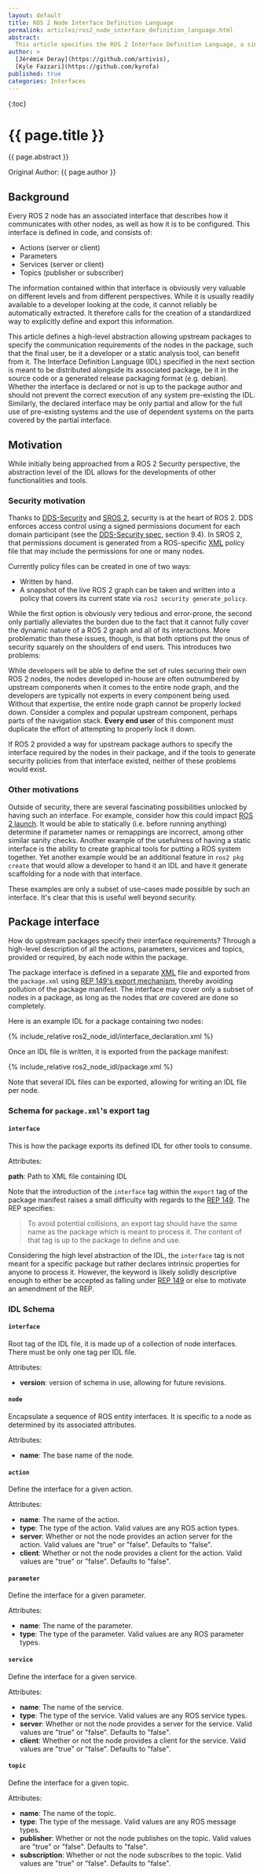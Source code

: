 ```yaml
---
layout: default
title: ROS 2 Node Interface Definition Language
permalink: articles/ros2_node_interface_definition_language.html
abstract:
  This article specifies the ROS 2 Interface Definition Language, a simple and standardized manner to export the complete interface (action/message/parameter/service) of node(s) in a package.
author: >
  [Jérémie Deray](https://github.com/artivis),
  [Kyle Fazzari](https://github.com/kyrofa)
published: true
categories: Interfaces
---
```


{:toc}


# {{ page.title }}

<div class="abstract" markdown="1">
{{ page.abstract }}
</div>

Original Author: {{ page.author }}


## Background

Every ROS 2 node has an associated interface that describes how it communicates with other nodes, as well as how it is to be configured.
This interface is defined in code, and consists of:

- Actions (server or client)
- Parameters
- Services (server or client)
- Topics (publisher or subscriber)

The information contained within that interface is obviously very valuable on different levels and from different perspectives.
While it is usually readily available to a developer looking at the code, it cannot reliably be automatically extracted.
It therefore calls for the creation of a standardized way to explicitly define and export this information.

This article defines a high-level abstraction allowing upstream packages to specify the communication requirements of the nodes in the package, such that the final user, be it a developer or a static analysis tool, can benefit from it.
The Interface Definition Language (IDL) specified in the next section is meant to be distributed alongside its associated package, be it in the source code or a generated release packaging format (e.g. debian).
Whether the interface is declared or not is up to the package author and should not prevent the correct execution of any system pre-existing the IDL.
Similarly, the declared interface may be only partial and allow for the full use of pre-existing systems and the use of dependent systems on the parts covered by the partial interface.

## Motivation

While initially being approached from a ROS 2 Security perspective, the abstraction level of the IDL allows for the developments of other functionalities and tools.

### Security motivation

Thanks to [DDS-Security][dds_security] and [SROS 2][sros2_design], security is at the heart of ROS 2.
DDS enforces access control using a signed permissions document for each domain participant (see the [DDS-Security spec][dds_security], section 9.4).
In SROS 2, that permissions document is generated from a ROS-specific [XML][xml_wiki] policy file that may include the permissions for one or many nodes.

Currently policy files can be created in one of two ways:
- Written by hand.
- A snapshot of the live ROS 2 graph can be taken and written into a policy that covers its current state via `ros2 security generate_policy`.

While the first option is obviously very tedious and error-prone, the second only partially alleviates the burden due to the fact that it cannot fully cover the dynamic nature of a ROS 2 graph and all of its interactions.
More problematic than these issues, though, is that both options put the onus of security squarely on the shoulders of end users.
This introduces two problems:

While developers will be able to define the set of rules securing their own ROS 2 nodes, the nodes developed in-house are often outnumbered by upstream components when it comes to the entire node graph, and the developers are typically not experts in every component being used.
Without that expertise, the entire node graph cannot be properly locked down.
Consider a complex and popular upstream component, perhaps parts of the navigation stack.
**Every end user** of this component must duplicate the effort of attempting to properly lock it down.

If ROS 2 provided a way for upstream package authors to specify the interface required by the nodes in their package, and if the tools to generate security policies from that interface existed, neither of these problems would exist.

### Other motivations

Outside of security, there are several fascinating possibilities unlocked by having such an interface.
For example, consider how this could impact [ROS 2 launch][launch_ros].
It would be able to statically (i.e. before running anything) determine if parameter names or remappings are incorrect, among other similar sanity checks.
Another example of the usefulness of having a static interface is the ability to create graphical tools for putting a ROS system together.
Yet another example would be an additional feature in `ros2 pkg create` that would allow a developer to hand it an IDL and have it generate scaffolding for a node with that interface.

These examples are only a subset of use-cases made possible by such an interface.
It's clear that this is useful well beyond security.

## Package interface

How do upstream packages specify their interface requirements?
Through a high-level description of all the actions, parameters, services and topics, provided or required, by each node within the package.

The package interface is defined in a separate [XML][xml_wiki] file and exported from the `package.xml` using [REP 149's export mechanism][rep149_export], thereby avoiding pollution of the package manifest.
The interface may cover only a subset of nodes in a package, as long as the nodes that _are_ covered are done so completely.

Here is an example IDL for a package containing two nodes:

{% include_relative ros2_node_idl/interface_declaration.xml %}

Once an IDL file is written, it is exported from the package manifest:

{% include_relative ros2_node_idl/package.xml %}

Note that several IDL files can be exported, allowing for writing an IDL file per node.

### Schema for `package.xml`'s export tag

#### `interface`

This is how the package exports its defined IDL for other tools to consume.

Attributes:

**path**:  Path to XML file containing IDL

Note that the introduction of the `interface` tag within the `export` tag of the package manifest raises a small difficulty with regards to the [REP 149][rep149_export].
The REP specifies:

> To avoid potential collisions, an export tag should have the same name as the package which is meant to process it. The content of that tag is up to the package to define and use.

Considering the high level abstraction of the IDL, the `interface` tag is not meant for a specific package but rather declares intrinsic properties for anyone to process it.
However, the keyword is likely solidly descriptive enough to either be accepted as falling under [REP 149][rep149_export] or else to motivate an amendment of the REP.

### IDL Schema

#### `interface`

Root tag of the IDL file, it is made up of a collection of node interfaces.
There must be only one tag per IDL file.

Attributes:
- **version**: version of schema in use, allowing for future revisions.

#### `node`

Encapsulate a sequence of ROS entity interfaces.
It is specific to a node as determined by its associated attributes.

Attributes:
- **name**: The base name of the node.

#### `action`

Define the interface for a given action.

Attributes:
- **name**: The name of the action.
- **type**: The type of the action.
Valid values are any ROS action types.
- **server**: Whether or not the node provides an action server for the action.
Valid values are "true" or "false". Defaults to "false".
- **client**: Whether or not the node provides a client for the action.
Valid values are "true" or "false". Defaults to "false".

#### `parameter`

Define the interface for a given parameter.

Attributes:
- **name**: The name of the parameter.
- **type**: The type of the parameter.
Valid values are any ROS parameter types.

#### `service`

Define the interface for a given service.

Attributes:
- **name**: The name of the service.
- **type**: The type of the service.
Valid values are any ROS service types.
- **server**: Whether or not the node provides a server for the service.
Valid values are "true" or "false". Defaults to "false".
- **client**: Whether or not the node provides a client for the service.
Valid values are "true" or "false". Defaults to "false".

#### `topic`

Define the interface for a given topic.

Attributes:
- **name**: The name of the topic.
- **type**: The type of the message.
Valid values are any ROS message types.
- **publisher**: Whether or not the node publishes on the topic.
Valid values are "true" or "false". Defaults to "false".
- **subscription**: Whether or not the node subscribes to the topic.
Valid values are "true" or "false". Defaults to "false".

[dds_security]: https://www.omg.org/spec/DDS-SECURITY/1.1/PDF
[sros2_design]: /articles/ros2_dds_security.html
[launch_ros]: https://github.com/ros2/launch_ros
[xml_wiki]: https://en.wikipedia.org/wiki/xml
[rep149_export]: http://www.ros.org/reps/rep-0149.html#export
